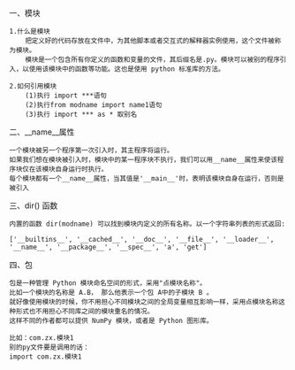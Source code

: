 一、模块
	
	1.什么是模块
		把定义好的代码存放在文件中，为其他脚本或者交互式的解释器实例使用，这个文件被称为模块。
		模块是一个包含所有你定义的函数和变量的文件，其后缀名是.py。模块可以被别的程序引入，以使用该模块中的函数等功能。这也是使用 python 标准库的方法。
	
	2.如何引用模块
		(1)执行 import ***语句
		(2)执行from modname import name1语句
		(3)执行 import *** as * 取别名

二、__name__属性
	
	一个模块被另一个程序第一次引入时，其主程序将运行。
	如果我们想在模块被引入时，模块中的某一程序块不执行，我们可以用__name__属性来使该程序块仅在该模块自身运行时执行。
	每个模块都有一个__name__属性，当其值是'__main__'时，表明该模块自身在运行，否则是被引入



三、dir() 函数

	内置的函数 dir(modname) 可以找到模块内定义的所有名称。以一个字符串列表的形式返回:

	['__builtins__', '__cached__', '__doc__', '__file__', '__loader__', '__name__', '__package__', '__spec__', 'a', 'get']

四、包
	
	包是一种管理 Python 模块命名空间的形式，采用"点模块名称"。
	比如一个模块的名称是 A.B， 那么他表示一个包 A中的子模块 B 。
	就好像使用模块的时候，你不用担心不同模块之间的全局变量相互影响一样，采用点模块名称这种形式也不用担心不同库之间的模块重名的情况。
	这样不同的作者都可以提供 NumPy 模块，或者是 Python 图形库。
	
	比如：com.zx.模块1
	别的py文件要是调用的话：
	import com.zx.模块1
	
	
	